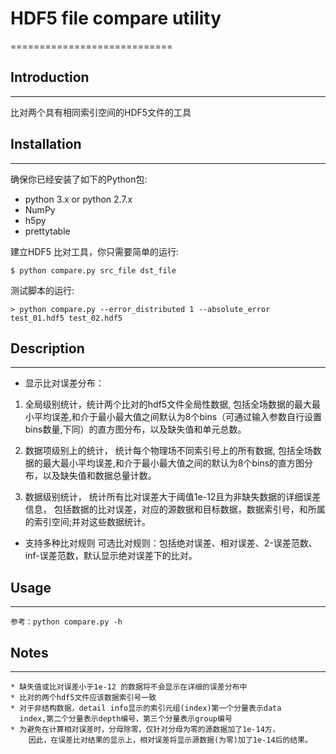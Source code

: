 # HDF5 file compare utility
============================

## Introduction
------------

比对两个具有相同索引空间的HDF5文件的工具

## Installation
------------

确保你已经安装了如下的Python包:

-   python 3.x or python 2.7.x
-   NumPy
-   h5py
-   prettytable



建立HDF5 比对工具，你只需要简单的运行:

    $ python compare.py src_file dst_file

测试脚本的运行:

    > python compare.py --error_distributed 1 --absolute_error test_01.hdf5 test_02.hdf5



## Description
-----------

-  显示比对误差分布：

1. 全局级别统计，统计两个比对的hdf5文件全局性数据,
                            包括全场数据的最大最小平均误差,和介于最小最大值之间默认为8个bins（可通过输入参数自行设置bins数量,下同）的直方图分布，以及缺失值和单元总数。

2. 数据项级别上的统计， 统计每个物理场不同索引号上的所有数据,
                            包括全场数据的最大最小平均误差,和介于最小最大值之间的默认为8个bins的直方图分布，以及缺失值和数据总量计数。

3. 数据级别统计， 统计所有比对误差大于阈值1e-12且为非缺失数据的详细误差信息，
                            包括数据的比对误差，对应的源数据和目标数据，数据索引号，和所属的索引空间;并对这些数据统计。

-   支持多种比对规则
         可选比对规则：包括绝对误差、相对误差、2-误差范数、inf-误差范数，默认显示绝对误差下的比对。



## Usage
-----------
    参考：python compare.py -h

## Notes
-----------

    * 缺失值或比对误差小于1e-12 的数据将不会显示在详细的误差分布中
    * 比对的两个hdf5文件应该数据索引号一致
    * 对于非结构数据，detail info显示的索引元组(index)第一个分量表示data
      index,第二个分量表示depth编号，第三个分量表示group编号
    * 为避免在计算相对误差时，分母除零，仅针对分母为零的源数据加了1e-14方，
        因此，在误差比对结果的显示上，相对误差将显示源数据(为零)加了1e-14后的结果。

